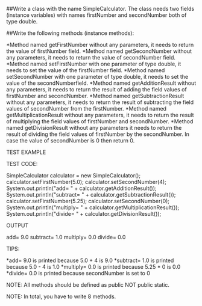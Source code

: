 ##Write a class with the name SimpleCalculator. The class needs two fields (instance variables) with names firstNumber and secondNumber both of type double.

##Write the following methods (instance methods):

*Method named getFirstNumber without any parameters, it needs to return the value of firstNumber field.
*Method named getSecondNumber without any parameters, it needs to return the value of secondNumber field.
*Method named setFirstNumber with one parameter of type double, it needs to set the value of the firstNumber field.
*Method named setSecondNumber with one parameter of type double, it needs to set the value of the secondNumberfield.
*Method named getAdditionResult without any parameters, it needs to return the result of adding the field values of firstNumber and secondNumber.
*Method named getSubtractionResult without any parameters, it needs to return the result of subtracting the field values of secondNumber from the firstNumber.
*Method named getMultiplicationResult without any parameters, it needs to return the result of multiplying the field values of firstNumber and secondNumber.
*Method named getDivisionResult without any parameters it needs to return the result of dividing the field values of firstNumber by the secondNumber. In case the value of secondNumber is 0 then return 0.

TEST EXAMPLE

TEST CODE:

SimpleCalculator calculator = new SimpleCalculator();
calculator.setFirstNumber(5.0);
calculator.setSecondNumber(4);
System.out.println("add= " + calculator.getAdditionResult());
System.out.println("subtract= " + calculator.getSubtractionResult());
calculator.setFirstNumber(5.25);
calculator.setSecondNumber(0);
System.out.println("multiply= " + calculator.getMultiplicationResult());
System.out.println("divide= " + calculator.getDivisionResult());

OUTPUT

add= 9.0
subtract= 1.0
multiply= 0.0
divide= 0.0

TIPS:

*add= 9.0 is printed because 5.0 + 4 is 9.0
*subtract= 1.0 is printed because 5.0 - 4 is 1.0
*multiply= 0.0 is printed because 5.25 * 0 is 0.0
*divide= 0.0 is printed because secondNumber is set to 0


NOTE: All methods should be defined as public NOT public static.

NOTE: In total, you have to write 8 methods.